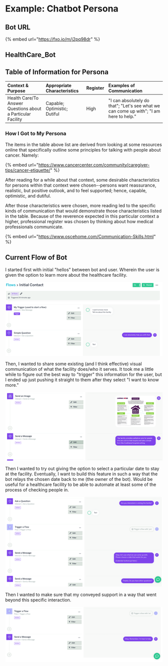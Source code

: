 # Example: Chatbot Persona

## Bot URL

{% embed url="https://fxo.io/m/j2pq98dr" %}




## HealthCare\_Bot





## Table of  Information for Persona

| Context & Purpose | Appropriate Characteristics | Register | Examples of Communication |
| :--- | :--- | :--- | :--- |
| Health Care/To Answer Questions about a Particular Facility | Capable; Optimistic;  Dutiful | High | "I can absolutely do that"; "Let's see what we can come up with"; "I am here to help."  |

### 

### 

### How I Got to My Persona

The items in the table above list are derived from looking at some resources online that specifically outline some principles for talking with people about cancer. Namely: 

{% embed url="https://www.cancercenter.com/community/caregiver-tips/cancer-etiquette/" %}

After reading for a while about that context, some desirable characteristics for persons within that context were chosen--persons want reassurance, realistic, but positive outlook, and to feel supported; hence, capable, optimistic, and dutiful. 

After those characteristics were chosen, more reading led to the specific kinds of communication that would demonstrate those characteristics listed in the table. Because of the reverence expected in this particular context a higher, professional register was chosen by thinking about how medical professionals communicate. 

{% embed url="https://www.oscehome.com/Communication-Skills.html" %}





## Current Flow of Bot

I started first with initial "hellos" between bot and user. Wherein the user is given the option to learn more about the healthcare facility. 

![](../../.gitbook/assets/screen-shot-2018-11-08-at-2.39.59-pm.png)

Then, I wanted to share some existing \(and I think effective\) visual communication of what the facility does/who it serves. It took me a little while to figure out the best way to "trigger" this information for the user, but I ended up just pushing it straight to them after they select "I want to know more." 

![](../../.gitbook/assets/screen-shot-2018-11-08-at-2.40.08-pm.png)

Then I wanted to try out giving the option to select a particular date to stay at the facility. Eventually, I want to build this feature in such a way that the bot relays the chosen date back to me \(the owner of the bot\). Would be useful for a healthcare facility to be able to automate at least some of the process of checking people in. 

![](../../.gitbook/assets/screen-shot-2018-11-08-at-2.40.16-pm.png)

Then I wanted to make sure that my conveyed support in a way that went beyond this specific interaction. 

![](../../.gitbook/assets/screen-shot-2018-11-08-at-2.40.30-pm.png)




